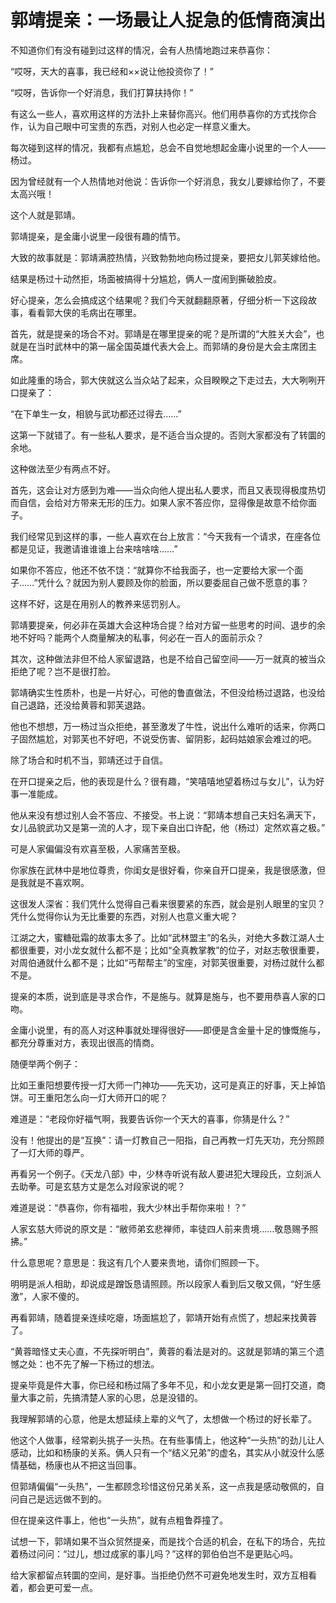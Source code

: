 # 郭靖提亲：一场最让人捉急的低情商演出

不知道你们有没有碰到过这样的情况，会有人热情地跑过来恭喜你： 

“哎呀，天大的喜事，我已经和××说让他投资你了！” 

“哎呀，告诉你一个好消息，我们打算扶持你！” 

有这么一些人，喜欢用这样的方法扑上来替你高兴。他们用恭喜你的方式找你合作，认为自己眼中可宝贵的东西，对别人也必定一样意义重大。 

每次碰到这样的情况，我都有点尴尬，总会不自觉地想起金庸小说里的一个人——杨过。 

因为曾经就有一个人热情地对他说：告诉你一个好消息，我女儿要嫁给你了，不要太高兴哦！ 

这个人就是郭靖。 

郭靖提亲，是金庸小说里一段很有趣的情节。 

大致的故事就是：郭靖满腔热情，兴致勃勃地向杨过提亲，要把女儿郭芙嫁给他。 

结果是杨过十动然拒，场面被搞得十分尴尬，俩人一度闹到撕破脸皮。 

好心提亲，怎么会搞成这个结果呢？我们今天就翻翻原著，仔细分析一下这段故事，看看郭大侠的毛病出在哪里。 

首先，就是提亲的场合不对。郭靖是在哪里提亲的呢？是所谓的“大胜关大会”，也就是在当时武林中的第一届全国英雄代表大会上。而郭靖的身份是大会主席团主席。 

如此隆重的场合，郭大侠就这么当众站了起来，众目睽睽之下走过去，大大咧咧开口提亲了： 

“在下单生一女，相貌与武功都还过得去……” 

这第一下就错了。有一些私人要求，是不适合当众提的。否则大家都没有了转圜的余地。 

这种做法至少有两点不好。 

首先，这会让对方感到为难——当众向他人提出私人要求，而且又表现得极度热切而自信，会给对方带来无形的压力。如果人家不答应你，显得像是故意不给你面子。 

我们经常见到这样的事，一些人喜欢在台上放言：“今天我有一个请求，在座各位都是见证，我邀请谁谁谁上台来啥啥啥……” 

如果你不答应，他还不依不饶：“就算你不给我面子，也一定要给大家一个面子……”凭什么？就因为别人要顾及你的脸面，所以要委屈自己做不愿意的事？ 

这样不好，这是在用别人的教养来惩罚别人。 

郭靖要提亲，何必非在英雄大会这种场合提？给对方留一些思考的时间、退步的余地不好吗？能两个人商量解决的私事，何必在一百人的面前示众？ 

其次，这种做法非但不给人家留退路，也是不给自己留空间——万一就真的被当众拒绝了呢？岂不是很打脸。 

郭靖确实生性质朴，也是一片好心，可他的鲁直做法，不但没给杨过退路，也没给自己退路，还没给黄蓉和郭芙退路。 

他也不想想，万一杨过当众拒绝，甚至激发了牛性，说出什么难听的话来，你两口子固然尴尬，对郭芙也不好吧，不说受伤害、留阴影，起码姑娘家会难过的吧。 

除了场合和时机不当，郭靖还过于自信。 

在开口提亲之后，他的表现是什么？很有趣，“笑嘻嘻地望着杨过与女儿”，认为好事一准能成。 

他从来没有想过别人会不答应、不接受。书上说：“郭靖本想自己夫妇名满天下，女儿品貌武功又是第一流的人才，现下亲自出口许配，他（杨过）定然欢喜之极。” 

可是人家偏偏没有欢喜至极，人家痛苦至极。 

你家族在武林中是地位尊贵，你闺女是很好看，你亲自开口提亲，我是很感激，但是我就是不喜欢啊。 

这很发人深省：我们凭什么觉得自己看来很要紧的东西，就会是别人眼里的宝贝？凭什么觉得你认为无比重要的东西，对别人也意义重大呢？ 

江湖之大，蜜糖砒霜的故事太多了。比如“武林盟主”的名头，对绝大多数江湖人士都很重要，对小龙女就什么都不是；比如“全真教掌教”的位子，对赵志敬很重要，对周伯通就什么都不是；比如“丐帮帮主”的宝座，对郭芙很重要，对杨过就什么都不是。 

提亲的本质，说到底是寻求合作，不是施与。就算是施与，也不要用恭喜人家的口吻。 

金庸小说里，有的高人对这种事就处理得很好——即便是含金量十足的慷慨施与，都充分尊重对方，表现出很高的情商。 

随便举两个例子： 

比如王重阳想要传授一灯大师一门神功——先天功，这可是真正的好事，天上掉馅饼。可王重阳怎么向一灯大师开口的呢？ 

难道是：“老段你好福气啊，我要告诉你一个天大的喜事，你猜是什么？” 

没有！他提出的是“互换”：请一灯教自己一阳指，自己再教一灯先天功，充分照顾了一灯大师的尊严。 

再看另一个例子。《天龙八部》中，少林寺听说有敌人要进犯大理段氏，立刻派人去助拳。可是玄慈方丈是怎么对段家说的呢？ 

难道是说：“恭喜你，你有福啦，我大少林出手帮你来啦！？” 

人家玄慈大师说的原文是：“敝师弟玄悲禅师，率徒四人前来贵境……敬恳赐予照拂。” 

什么意思呢？意思是：我这有几个人要来贵地，请你们照顾一下。 

明明是派人相助，却说成是蹭饭恳请照顾。所以段家人看到后又敬又佩，“好生感激”，人家不傻的。 

再看郭靖，随着提亲连续吃瘪，场面尴尬了，郭靖开始有点慌了，想起来找黄蓉了。 

“黄蓉暗怪丈夫心直，不先探听明白”，黄蓉的看法是对的。这就是郭靖的第三个遗憾之处：也不先了解一下杨过的想法。 

提亲毕竟是件大事，你已经和杨过隔了多年不见，和小龙女更是第一回打交道，商量大事之前，先搞清楚人家的心思，总是没错的。 

我理解郭靖的心意，他是太想延续上辈的义气了，太想做一个杨过的好长辈了。 

他这个人做事，经常剃头挑子一头热。在有些事情上，他这种“一头热”的劲儿让人感动，比如和杨康的关系。俩人只有一个“结义兄弟”的虚名，其实从小就没什么感情基础，杨康也从不把这当回事。 

但郭靖偏偏“一头热”，一生都顾念珍惜这份兄弟关系，这一点我是感动敬佩的，自问自己是远远做不到的。 

但在提亲这件事上，他也“一头热”，就有点粗鲁莽撞了。 

试想一下，郭靖如果不当众贸然提亲，而是找个合适的机会，在私下的场合，先拉着杨过问问：“过儿，想过成家的事儿吗？”这样的郭伯伯岂不是更贴心吗。 

给大家都留点转圜的空间，是好事。当拒绝仍然不可避免地发生时，双方互相看着，都会更可爱一点。